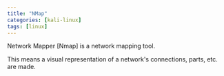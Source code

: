 ```yaml
---
title: "NMap"
categories: [kali-linux]
tags: [linux]
---
```


Network Mapper [Nmap] is a network mapping tool.

This means a visual representation of a network's connections, parts, etc. are made.
